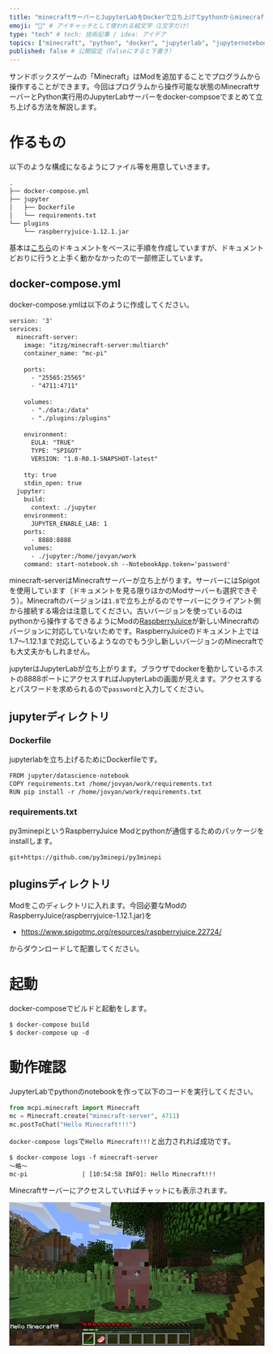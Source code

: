 ```yaml
---
title: "minecraftサーバーとJupyterLabをDockerで立ち上げてpythonからminecraftする環境を作る" # 記事のタイトル
emoji: "🐻" # アイキャッチとして使われる絵文字（1文字だけ）
type: "tech" # tech: 技術記事 / idea: アイデア
topics: ["minecraft", "python", "docker", "jupyterlab", "jupyternotebook"] # トピックス（タグ）["markdown", "rust", "aws"]のように指定する
published: false # 公開設定（falseにすると下書き）
---
```


サンドボックスゲームの「Minecraft」はModを追加することでプログラムから操作することができます。今回はプログラムから操作可能な状態のMinecraftサーバーとPython実行用のJupyterLabサーバーをdocker-compsoeでまとめて立ち上げる方法を解説します。


# 作るもの
以下のような構成になるようにファイル等を用意していきます。

```
.
├── docker-compose.yml
├── jupyter
│   ├── Dockerfile
│   └── requirements.txt
└── plugins
    └── raspberryjuice-1.12.1.jar
```

基本は[こちら](https://github.com/itzg/docker-minecraft-server/wiki/Minecraft-Pi)のドキュメントをベースに手順を作成していますが、ドキュメントどおりに行うと上手く動かなかったので一部修正しています。

## docker-compose.yml
docker-compose.ymlは以下のように作成してください。

```
version: '3'
services:
  minecraft-server:
    image: "itzg/minecraft-server:multiarch"
    container_name: "mc-pi"

    ports:
      - "25565:25565"
      - "4711:4711"

    volumes:
      - "./data:/data"
      - "./plugins:/plugins"

    environment:
      EULA: "TRUE"
      TYPE: "SPIGOT"
      VERSION: "1.8-R0.1-SNAPSHOT-latest"

    tty: true
    stdin_open: true
  jupyter:
    build:
      context: ./jupyter
    environment:
      JUPYTER_ENABLE_LAB: 1
    ports:
      - 8888:8888
    volumes:
      - ./jupyter:/home/jovyan/work
    command: start-notebook.sh --NotebookApp.token='password'
```

minecraft-serverはMinecraftサーバーが立ち上がります。サーバーにはSpigotを使用しています（ドキュメントを見る限りほかのModサーバーも選択できそう）。Minecraftのバージョンは`1.8`で立ち上がるのでサーバーにクライアント側から接続する場合は注意してください。古いバージョンを使っているのはpythonから操作するできるようにModの[RaspberryJuice](https://www.spigotmc.org/resources/raspberryjuice.22724/)が新しいMinecraftのバージョンに対応していないためです。RaspberryJuiceのドキュメント上では1.7～1.12.1まで対応しているようなのでもう少し新しいバージョンのMinecraftでも大丈夫かもしれません。

jupyterはJupyterLabが立ち上がります。ブラウザでdockerを動かしているホストの8888ポートにアクセスすればJupyterLabの画面が見えます。アクセスするとパスワードを求められるので`password`と入力してください。

## jupyterディレクトリ
### Dockerfile
jupyterlabを立ち上げるためにDockerfileです。

```
FROM jupyter/datascience-notebook
COPY requirements.txt /home/jovyan/work/requirements.txt
RUN pip install -r /home/jovyan/work/requirements.txt
```

### requirements.txt
py3minepiというRaspberryJuice Modとpythonが通信するためのパッケージをinstallします。

```
git+https://github.com/py3minepi/py3minepi
```


## pluginsディレクトリ
Modをこのディレクトリに入れます。今回必要なModのRaspberryJuice(raspberryjuice-1.12.1.jar)を

- https://www.spigotmc.org/resources/raspberryjuice.22724/

からダウンロードして配置してください。

# 起動
docker-composeでビルドと起動をします。

```
$ docker-compose build
$ docker-compose up -d
```

# 動作確認

JupyterLabでpythonのnotebookを作って以下のコードを実行してください。

```python
from mcpi.minecraft import Minecraft
mc = Minecraft.create("minecraft-server", 4711)
mc.postToChat("Hello Minecraft!!!")
```

`docker-compose logs`で`Hello Minecraft!!!`と出力されれば成功です。

```
$ docker-compose logs -f minecraft-server
～略～
mc-pi               | [10:54:58 INFO]: Hello Minecraft!!!
```

Minecraftサーバーにアクセスしていればチャットにも表示されます。

![hello-minecraft.png](/images/hello-minecraft.png)
